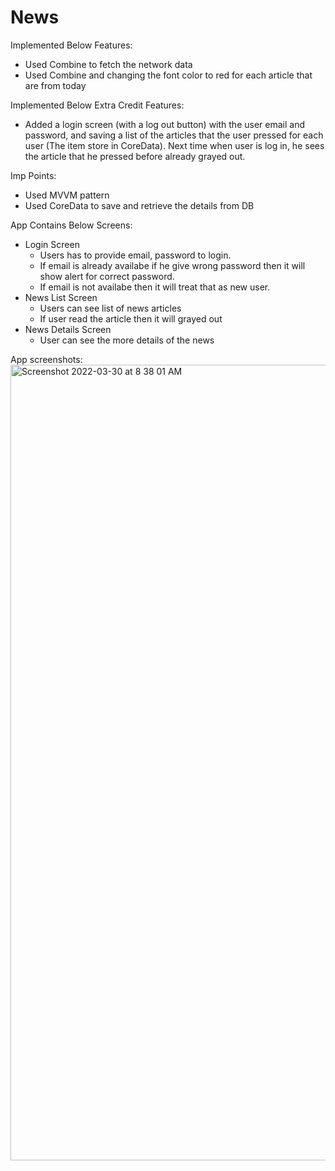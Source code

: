 # News

Implemented Below Features:
- Used Combine to fetch the network data
- Used Combine and changing the font color to red for each article that are from today

Implemented Below Extra Credit Features:
- Added a login screen (with a log out button) with the user email and password, and saving a list of the articles that the user pressed for each user (The item store in CoreData). Next time when user is log in, he sees the article that he pressed before already grayed out.

Imp Points:
- Used MVVM pattern
- Used CoreData to save and retrieve the details from DB

App Contains Below Screens:
- Login Screen
	- Users has to provide email, password to login.
    - If email is already availabe if he give wrong password then it will show alert for correct password.
    - If email is not availabe then it will treat that as new user.
- News List Screen
	- Users can see list of news articles
    - If user read the article then it will grayed out
- News Details Screen
	- User can see the more details of the news


App screenshots:
<img width="1273" alt="Screenshot 2022-03-30 at 8 38 01 AM" src="https://user-images.githubusercontent.com/2841433/160743559-dc5a80a1-e219-4870-baf0-07b8b0d552e5.png">
